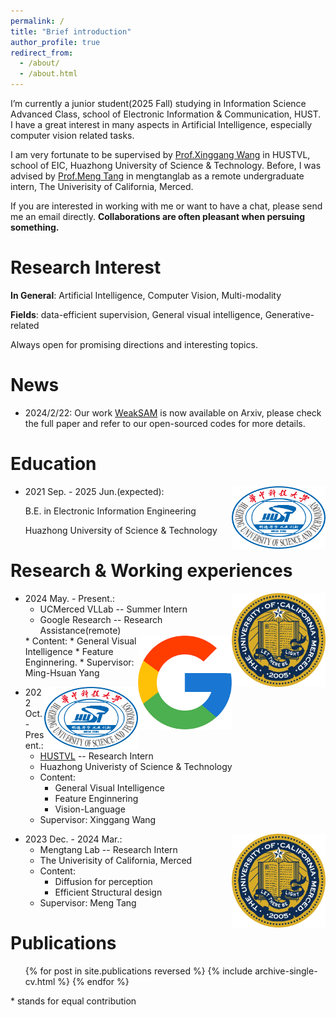```yaml
---
permalink: /
title: "Brief introduction"
author_profile: true
redirect_from: 
  - /about/
  - /about.html
---
```


I’m currently a junior student(2025 Fall) studying in Information Science Advanced Class, school
of Electronic Information & Communication, HUST. I have a great interest in many aspects in Artificial Intelligence, especially computer vision related tasks.

<!-- Now I am doing a summer internship in VLLab, UCMerced, supervised by Prof Ming-Hsuan Yang, also working closely with Dr Lu Qi.  -->
I am very fortunate to be supervised by [Prof.Xinggang Wang](https://xwcv.github.io/) in HUSTVL, school of EIC, Huazhong University of Science & Technology. Before, I was advised by [Prof.Meng Tang](mengtang.org) in mengtanglab as a remote undergraduate intern, The Univerisity of California, Merced.

If you are interested in working with me or want to have a chat, please send me an email directly. __Collaborations are often pleasant when persuing something.__

Research Interest
======

__In General__: Artificial Intelligence, Computer Vision, Multi-modality

__Fields__: data-efficient supervision, General visual intelligence, Generative-related

Always open for promising directions and interesting topics.

News
======
- 2024/2/22: Our work [WeakSAM](https://arxiv.org/abs/2402.14812) is now available on Arxiv, please check the full paper and refer to our open-sourced codes for more details.

Education
======
<!-- * Ph.D in Version Control Theory, GitHub University, 2018 (expected)
* M.S. in Jekyll, GitHub University, 2014 -->
<img align="right" src="../images/HUST.png" width = "150" height = "100" alt="HUST"/>

* 2021 Sep. - 2025 Jun.(expected):

  B.E. in Electronic Information Engineering

  Huazhong University of Science & Technology

Research & Working experiences
======

<img align="right" src="../images/Merced.webp" width = "150" height = "150" alt="UCMerced"/>

* 2024 May. - Present.: 
  * UCMerced VLLab -- Summer Intern
  * Google Research -- Research Assistance(remote)
  <img align="right" src="../images/google1.png" width = "150" height = "150" alt="google"/>
  * Content: 
    * General Visual Intelligence
    * Feature Enginnering.
  * Supervisor: Ming-Hsuan Yang

<img align="right" src="../images/HUST.png" width = "150" height = "100" alt="HUST"/>

* 2022 Oct. - Present.: 
  * [HUSTVL](https://github.com/hustvl) -- Research Intern
  * Huazhong Univeristy of Science & Technology
  * Content: 
    * General Visual Intelligence
    * Feature Enginnering
    * Vision-Language
  * Supervisor: Xinggang Wang

<img align="right" src="../images/Merced.webp" width = "150" height = "150" alt="UCMerced"/>

* 2023 Dec. - 2024 Mar.:
  * Mengtang Lab -- Research Intern
  * The Univerisity of California, Merced
  * Content: 
    * Diffusion for perception
    * Efficient Structural design
  * Supervisor: Meng Tang
  


Publications
======
  <ul>{% for post in site.publications reversed %}
    {% include archive-single-cv.html %}
  {% endfor %}</ul>

  \* stands for equal contribution